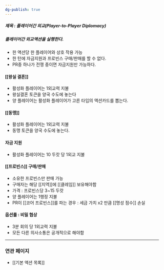 ```yaml
---
dg-publish: true
---
```

##### 제목 : 플레이어간 외교(Player-to-Player Diplomacy)
##### 플레이어간 외교액션을 실행한다.
- 한 액션당 한 플레이어와 상호 작용 가능
- 한 턴에 자금지원과 프로빈스 구매/판매를 할 수 없다.
- PR중 하나가 전쟁 중이면 자금지원만 가능하다.
#### [[왕실 결혼]]
- 활성화 플레이어는 1외교력 지불
- 왕실결혼 토큰을 양국 수도에 놓는다
- 양 플레이어는 활성화 플레이어가 고른 타입의 액션카드를 뽑는다.
#### [[동맹]]
- 활성화 플레이어는 1외교력 지불
- 동맹 토큰을 양국 수도에 놓는다.
#### 자금 지원
- 활성화 플레이어는 10 두캇 당 1외교 지불
#### [[프로빈스]] 구매/판매
- 소유한 프로빈스만 판매 가능
- 구매자는 해당 [[지역]]에 [[클레임]] 보유해야함
- 가격 : 프로빈스당 3~15 두캇
- 양 플레이어는 1행정 지불
- PR이 [[코어 프로빈스]]를 파는 경우 : 세금 가치 x2 만큼 [[명성 점수]] 손실
#### 옵션룰 : 비밀 협상
- 3분 회의 당 1외교력 지불
- 모든 다른 의사소통은 공개적으로 해야함

---
### 연관 페이지
- [[기본 액션 목록]]